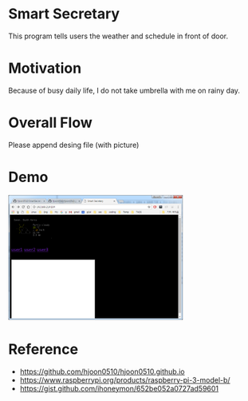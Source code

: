 # Smart Secretary
This program tells users the weather and schedule in front of door.

# Motivation
Because of busy daily life, I do not take umbrella with me on rainy day.

# Overall Flow
 Please append desing file (with picture)
 
# Demo
<img src=https://github.com/hjoon0510/SmartSecretary/blob/master/pic/demo1.png border=0 width=350 height=250> </img>


# Reference
* https://github.com/hjoon0510/hjoon0510.github.io
* https://www.raspberrypi.org/products/raspberry-pi-3-model-b/
* https://gist.github.com/ihoneymon/652be052a0727ad59601
